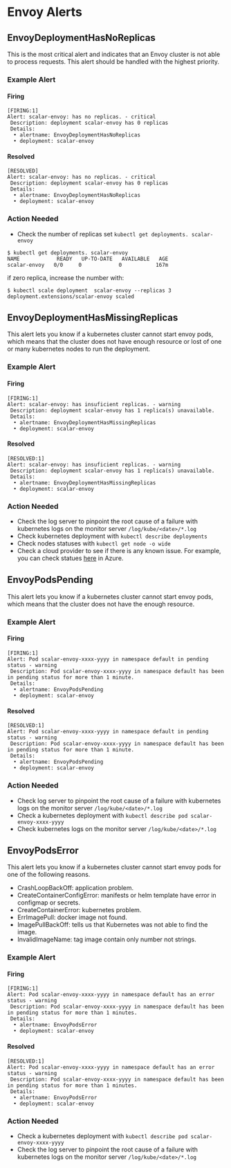 # Envoy Alerts

## EnvoyDeploymentHasNoReplicas

This is the most critical alert and indicates that an Envoy cluster is not able to process requests. This alert should be handled with the highest priority.

### Example Alert

#### Firing

```
[FIRING:1]
Alert: scalar-envoy: has no replicas. - critical
 Description: deployment scalar-envoy has 0 replicas
 Details:
  • alertname: EnvoyDeploymentHasNoReplicas
  • deployment: scalar-envoy
```

#### Resolved

```
[RESOLVED]
Alert: scalar-envoy: has no replicas. - critical
 Description: deployment scalar-envoy has 0 replicas
 Details:
  • alertname: EnvoyDeploymentHasNoReplicas
  • deployment: scalar-envoy
```

### Action Needed

* Check the number of replicas set `kubectl get deployments. scalar-envoy`

```console
$ kubectl get deployments. scalar-envoy
NAME            READY   UP-TO-DATE   AVAILABLE   AGE
scalar-envoy   0/0     0            0           167m
```

if zero replica, increase the number with:

```console
$ kubectl scale deployment  scalar-envoy --replicas 3
deployment.extensions/scalar-envoy scaled
```

## EnvoyDeploymentHasMissingReplicas

This alert lets you know if a kubernetes cluster cannot start envoy pods, which means that the cluster does not have enough resource or lost of one or many kubernetes nodes to run the deployment.

### Example Alert

#### Firing

```
[FIRING:1]
Alert: scalar-envoy: has insuficient replicas. - warning
 Description: deployment scalar-envoy has 1 replica(s) unavailable.
 Details:
  • alertname: EnvoyDeploymentHasMissingReplicas
  • deployment: scalar-envoy
```

#### Resolved

```
[RESOLVED:1]
Alert: scalar-envoy: has insuficient replicas. - warning
 Description: deployment scalar-envoy has 1 replica(s) unavailable.
 Details:
  • alertname: EnvoyDeploymentHasMissingReplicas
  • deployment: scalar-envoy
```

### Action Needed

* Check the log server to pinpoint the root cause of a failure with kubernetes logs on the monitor server `/log/kube/<date>/*.log`
* Check kubernetes deployment with `kubectl describe deployments`
* Check nodes statuses with `kubectl get node -o wide`
* Check a cloud provider to see if there is any known issue. For example, you can check statues [here](https://status.azure.com/en-us/status) in Azure.

## EnvoyPodsPending

This alert lets you know if a kubernetes cluster cannot start envoy pods, which means that the cluster does not have the enough resource.

### Example Alert

#### Firing

```
[FIRING:1]
Alert: Pod scalar-envoy-xxxx-yyyy in namespace default in pending status - warning
 Description: Pod scalar-envoy-xxxx-yyyy in namespace default has been in pending status for more than 1 minute.
 Details:
  • alertname: EnvoyPodsPending
  • deployment: scalar-envoy
```

#### Resolved

```
[RESOLVED:1]
Alert: Pod scalar-envoy-xxxx-yyyy in namespace default in pending status - warning
 Description: Pod scalar-envoy-xxxx-yyyy in namespace default has been in pending status for more than 1 minute.
 Details:
  • alertname: EnvoyPodsPending
  • deployment: scalar-envoy
```

### Action Needed

* Check log server to pinpoint the root cause of a failure with kubernetes logs on the monitor server `/log/kube/<date>/*.log`
* Check a kubernetes deployment with `kubectl describe pod scalar-envoy-xxxx-yyyy`
* Check kubernetes logs on the monitor server `/log/kube/<date>/*.log`

## EnvoyPodsError

This alert lets you know if a kubernetes cluster cannot start envoy pods for one of the following reasons.

* CrashLoopBackOff: application problem.
* CreateContainerConfigError: manifests or helm template have error in configmap or secrets.
* CreateContainerError: kubernetes problem.
* ErrImagePull: docker image not found.
* ImagePullBackOff: tells us that Kubernetes was not able to find the image.
* InvalidImageName: tag image contain only number not strings.

### Example Alert

#### Firing

```
[FIRING:1]
Alert: Pod scalar-envoy-xxxx-yyyy in namespace default has an error status - warning
 Description: Pod scalar-envoy-xxxx-yyyy in namespace default has been in pending status for more than 1 minutes.
 Details:
  • alertname: EnvoyPodsError
  • deployment: scalar-envoy
```

#### Resolved

```
[RESOLVED:1]
Alert: Pod scalar-envoy-xxxx-yyyy in namespace default has an error status - warning
 Description: Pod scalar-envoy-xxxx-yyyy in namespace default has been in pending status for more than 1 minutes.
 Details:
  • alertname: EnvoyPodsError
  • deployment: scalar-envoy
```

### Action Needed

* Check a kubernetes deployment with `kubectl describe pod scalar-envoy-xxxx-yyyy`
* Check the log server to pinpoint the root cause of a failure with kubernetes logs on the monitor server `/log/kube/<date>/*.log`
